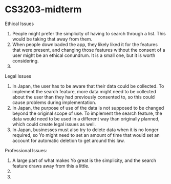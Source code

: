 # CS3203-midterm

Ethical Issues
  1. People might prefer the simplicity of having to search through a list. This would be taking that away from them.
  2. When people downloaded the app, they likely liked it for the features that were present, and changing those features without the consent of a user might be an ethical conundrum. It is a small one, but it is worth considering.
  3. 
  
Legal Issues 
  1. In Japan, the user has to be aware that their data could be collected. To implement the search feature, more data might need to be collected about the user than they had previously consented to, so this could cause problems during implementation.
  2. In Japan, the purpose of use of the data is not supposed to be changed beyond the original scope of use. To implement the search feature, the data would need to be used in a different way than originally planned, which could create legal issues as well.
  3. In Japan, businesses must also try to delete data when it is no longer required, so Yo might need to set an amount of time that would set an account for automatic deletion to get around this law.
  
Professional Issues:
  1. A large part of what makes Yo great is the simplicity, and the search feature draws away from this a little. 
  2. 
  3. 
